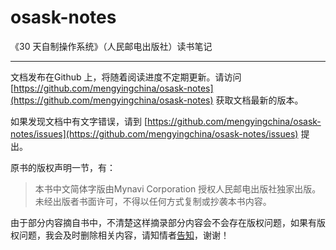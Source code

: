osask-notes
===========

《30 天自制操作系统》（人民邮电出版社）读书笔记



----------

文档发布在Github 上，将随着阅读进度不定期更新。请访问 [https://github.com/mengyingchina/osask-notes](https://github.com/mengyingchina/osask-notes)
获取文档最新的版本。

如果发现文档中有文字错误，请到 [https://github.com/mengyingchina/osask-notes/issues](https://github.com/mengyingchina/osask-notes/issues) 提出。

原书的版权声明一节，有：

> 本书中文简体字版由Mynavi Corporation 授权人民邮电出版社独家出版。未经出版者书面许可，不得以任何方式复制或抄袭本书内容。

由于部分内容摘自书中，不清楚这样摘录部分内容会不会存在版权问题，如果有版权问题，我会及时删除相关内容，请知情者[告知][mail]，谢谢！


[mail]: mailto:mail@wanhu.me "邮箱"

